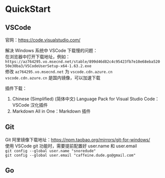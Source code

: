 # QuickStart
## VSCode
官网：https://code.visualstudio.com/  

解决 Windows 系统中 VSCode 下载慢的问题：  
在浏览器中打开下载地址，例如：  
```https://az764295.vo.msecnd.net/stable/899d46d82c4c95423fb7e10e68eba52050e30ba3/VSCodeUserSetup-x64-1.63.2.exe```  
修改 ```az764295.vo.msecnd.net``` 为 ```vscode.cdn.azure.cn```  
```vscode.cdn.azure.cn``` 是国内镜像，可以加速下载  

插件下载：  
1. Chinese (Simplified) (简体中文) Language Pack for Visual Studio Code：VSCode 汉化插件
2. Markdown All in One：Markdown 插件

## Git
Git 阿里镜像下载地址：https://npm.taobao.org/mirrors/git-for-windows/  
使用 VSCode git 功能时，需要提前配置好 user.name 和 user.email  
`git config --global user.name "snoredude"`  
`git config --global user.email "caffeine.dude.go@gmail.com"`  

## Go
